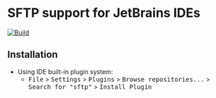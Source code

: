 # **SFTP support for JetBrains IDEs**

[![Build](https://github.com/ikorennoy/sftp-for-idea-plugin/actions/workflows/build.yml/badge.svg)](https://github.com/ikorennoy/sftp-for-idea-plugin/actions/workflows/build.yml)

## Installation

- Using IDE built-in plugin system:
    - <kbd>File</kbd> > <kbd>Settings</kbd> > <kbd>Plugins</kbd> > <kbd>Browse repositories...</kbd> > <kbd>Search for "sftp"</kbd> > <kbd>Install Plugin</kbd>
